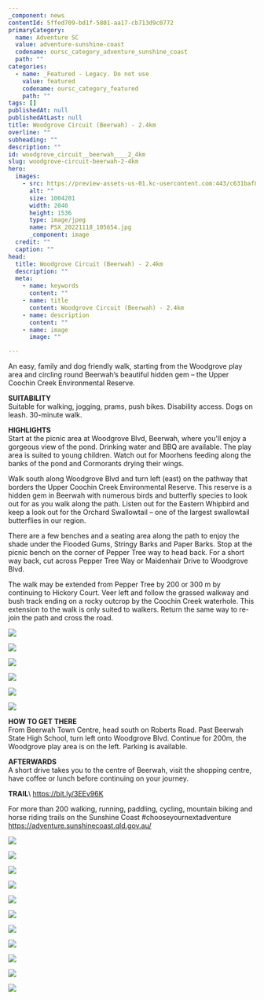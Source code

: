 ```yaml
---
_component: news
contentId: 5ffed709-bd1f-5801-aa17-cb713d9c0772
primaryCategory:
  name: Adventure SC
  value: adventure-sunshine-coast
  codename: oursc_category_adventure_sunshine_coast
  path: ""
categories:
  - name: _Featured - Legacy. Do not use
    value: featured
    codename: oursc_category_featured
    path: ""
tags: []
publishedAt: null
publishedAtLast: null
title: Woodgrove Circuit (Beerwah) - 2.4km
overline: ""
subheading: ""
description: ""
id: woodgrove_circuit__beerwah____2_4km
slug: woodgrove-circuit-beerwah-2-4km
hero:
  images:
    - src: https://preview-assets-us-01.kc-usercontent.com:443/c631baf8-1b46-001f-580c-d0001b68b4a8/29f281bf-05a0-4c87-8292-d6af63d39705/PSX_20221118_105654.jpg
      alt: ""
      size: 1004201
      width: 2040
      height: 1536
      type: image/jpeg
      name: PSX_20221118_105654.jpg
      _component: image
  credit: ""
  caption: ""
head:
  title: Woodgrove Circuit (Beerwah) - 2.4km
  description: ""
  meta:
    - name: keywords
      content: ""
    - name: title
      content: Woodgrove Circuit (Beerwah) - 2.4km
    - name: description
      content: ""
    - name: image
      image: ""

---
```

An easy, family and dog friendly walk, starting from the Woodgrove play area and circling round Beerwah’s beautiful hidden gem – the Upper Coochin Creek Environmental Reserve.

**SUITABILITY**\
Suitable for walking, jogging, prams, push bikes. Disability access. Dogs on leash. 30-minute walk.

**HIGHLIGHTS**\
Start at the picnic area at Woodgrove Blvd, Beerwah, where you'll enjoy a gorgeous view of the pond. Drinking water and BBQ are available. The play area is suited to young children. Watch out for Moorhens feeding along the banks of the pond and Cormorants drying their wings.

Walk south along Woodgrove Blvd and turn left (east) on the pathway that borders the Upper Coochin Creek Environmental Reserve. This reserve is a hidden gem in Beerwah with numerous birds and butterfly species to look out for as you walk along the path. Listen out for the Eastern Whipbird and keep a look out for the Orchard Swallowtail – one of the largest swallowtail butterflies in our region.

There are a few benches and a seating area along the path to enjoy the shade under the Flooded Gums, Stringy Barks and Paper Barks. Stop at the picnic bench on the corner of Pepper Tree way to head back. For a short way back, cut across Pepper Tree Way or Maidenhair Drive to Woodgrove Blvd.

The walk may be extended from Pepper Tree by 200 or 300 m by continuing to Hickory Court. Veer left and follow the grassed walkway and bush track ending on a rocky outcrop by the Coochin Creek waterhole. This extension to the walk is only suited to walkers. Return the same way to re-join the path and cross the road.

![](https://preview-assets-us-01.kc-usercontent.com:443/c631baf8-1b46-001f-580c-d0001b68b4a8/abc562b3-0a88-435d-be24-88de104286f3/56943_image-20200623-014602-ac2c301e-768x1024.jpg)

![](https://preview-assets-us-01.kc-usercontent.com:443/c631baf8-1b46-001f-580c-d0001b68b4a8/b381f95d-86d2-4c76-a355-6a31c23b189e/PSX_20221118_112403-771x1024.jpg)

![](https://preview-assets-us-01.kc-usercontent.com:443/c631baf8-1b46-001f-580c-d0001b68b4a8/cde666f8-38a9-4141-baf3-d751246da678/PSX_20221118_112501-771x1024.jpg)

![](https://preview-assets-us-01.kc-usercontent.com:443/c631baf8-1b46-001f-580c-d0001b68b4a8/322478c4-f9cc-4883-8ff0-6156b82d18bf/PSX_20221118_112721-1024x771.jpg)

![](https://preview-assets-us-01.kc-usercontent.com:443/c631baf8-1b46-001f-580c-d0001b68b4a8/4ae09d40-c8be-48cd-93b3-e277879751b3/56943_BBQarea-1024x768.jpg)

![](https://preview-assets-us-01.kc-usercontent.com:443/c631baf8-1b46-001f-580c-d0001b68b4a8/b05ee325-cfa3-4fdd-9cb7-3e9654afe67e/PXL_20221117_235014369-01-771x1024.jpeg)

**HOW TO GET THERE**\
From Beerwah Town Centre, head south on Roberts Road. Past Beerwah State High School, turn left onto Woodgrove Blvd. Continue for 200m, the Woodgrove play area is on the left. Parking is available.

**AFTERWARDS**\
A short drive takes you to the centre of Beerwah, visit the shopping centre, have coffee or lunch before continuing on your journey.

**TRAIL**\ <https://bit.ly/3EEv96K>


For more than 200 walking, running, paddling, cycling, mountain biking and horse riding trails on the Sunshine Coast #chooseyournextadventure <https://adventure.sunshinecoast.qld.gov.au/>


![](https://preview-assets-us-01.kc-usercontent.com:443/c631baf8-1b46-001f-580c-d0001b68b4a8/d0081c57-683e-4465-ac5a-32a7ef44d1d0/PXL_20221117_2322523002-1024x771.jpg)

![](https://preview-assets-us-01.kc-usercontent.com:443/c631baf8-1b46-001f-580c-d0001b68b4a8/a08222e2-6595-4793-b036-df45952ae726/PXL_20221117_2338385162-771x1024.jpg)

![](https://preview-assets-us-01.kc-usercontent.com:443/c631baf8-1b46-001f-580c-d0001b68b4a8/56e91a11-2746-455c-b371-204473334dca/PXL_20221117_234510642-771x1024.jpg)

![](https://preview-assets-us-01.kc-usercontent.com:443/c631baf8-1b46-001f-580c-d0001b68b4a8/3b650379-2cba-4e68-a48b-6aa5b08a5578/PXL_20221117_2324165012-1024x771.jpg)

![](https://preview-assets-us-01.kc-usercontent.com:443/c631baf8-1b46-001f-580c-d0001b68b4a8/d039105a-7766-491c-889c-85c8048028d7/PXL_20221117_2359577862-1024x771.jpg)

![](https://preview-assets-us-01.kc-usercontent.com:443/c631baf8-1b46-001f-580c-d0001b68b4a8/b728d72a-f3fb-4594-8e72-ffb153372d9c/Capture-4-1024x794.jpg)

![](https://preview-assets-us-01.kc-usercontent.com:443/c631baf8-1b46-001f-580c-d0001b68b4a8/5dcd9637-063e-4033-9fc3-6717718d16dc/PSX_20221118_111148-1024x771.jpg)

![](https://preview-assets-us-01.kc-usercontent.com:443/c631baf8-1b46-001f-580c-d0001b68b4a8/9abc1ba4-3231-4791-a671-ae925a41fb5c/PSX_20221118_111256-1024x771.jpg)

![](https://preview-assets-us-01.kc-usercontent.com:443/c631baf8-1b46-001f-580c-d0001b68b4a8/2850f12d-fae2-435b-bba4-aa33edbd65f9/PSX_20221118_112211-1024x771.jpg)

![](https://preview-assets-us-01.kc-usercontent.com:443/c631baf8-1b46-001f-580c-d0001b68b4a8/b13c1518-5c0c-43b6-8f66-0dd9a55d197a/PSX_20221118_112555-771x1024.jpg)

![](https://preview-assets-us-01.kc-usercontent.com:443/c631baf8-1b46-001f-580c-d0001b68b4a8/68d214ad-23cd-40db-848e-4251cb2bdd72/PSX_20221118_112707-771x1024.jpg)
